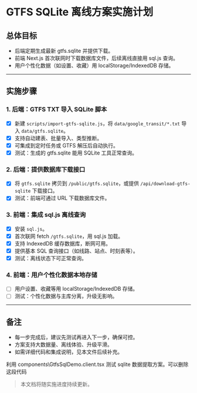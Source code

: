 # GTFS SQLite 离线方案实施计划

## 总体目标
- 后端定期生成最新 gtfs.sqlite 并提供下载。
- 前端 Next.js 首次联网时下载数据库文件，后续离线直接用 sql.js 查询。
- 用户个性化数据（如设置、收藏）用 localStorage/IndexedDB 存储。

---

## 实施步骤

### 1. 后端：GTFS TXT 导入 SQLite 脚本
- [x] 新建 `scripts/import-gtfs-sqlite.js`，将 `data/google_transit/*.txt` 导入 `data/gtfs.sqlite`。
- [x] 支持自动建表、批量导入、类型推断。
- [x] 可集成到定时任务或 GTFS 解压后自动执行。
- [x] 测试：生成的 gtfs.sqlite 能用 SQLite 工具正常查询。

### 2. 后端：提供数据库下载接口
- [x] 将 `gtfs.sqlite` 拷贝到 `/public/gtfs.sqlite`，或提供 `/api/download-gtfs-sqlite` 下载接口。
- [x] 测试：前端可通过 URL 下载数据库文件。

### 3. 前端：集成 sql.js 离线查询
- [x] 安装 `sql.js`。
- [x] 首次联网 fetch `/gtfs.sqlite`，用 sql.js 加载。
- [x] 支持 IndexedDB 缓存数据库，断网可用。
- [x] 提供基本 SQL 查询接口（如线路、站点、时刻表等）。
- [x] 测试：离线状态下可正常查询。

### 4. 前端：用户个性化数据本地存储
- [ ] 用户设置、收藏等用 localStorage/IndexedDB 存储。
- [ ] 测试：个性化数据与主库分离，升级无影响。

---

## 备注
- 每一步完成后，建议先测试再进入下一步，确保可控。
- 方案支持大数据量、离线体验、升级平滑。
- 如需详细代码和集成说明，见本文件后续补充。

利用 components\GtfsSqlDemo.client.tsx 测试 sqlite 数据提取方案。可以删除这段代码

> 本文档将随实施进度持续更新。
